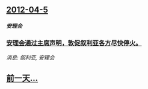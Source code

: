 ## [2012-04-5](/news/2012/04/5/index.md)

##### 安理会
### [ 安理会通过主席声明，敦促叙利亚各方尽快停火。](/news/2012/04/5/安理会通过主席声明-敦促叙利亚各方尽快停火.md)
_消息: 叙利亚, 安理会_

## [前一天...](/news/2012/04/3/index.md)

